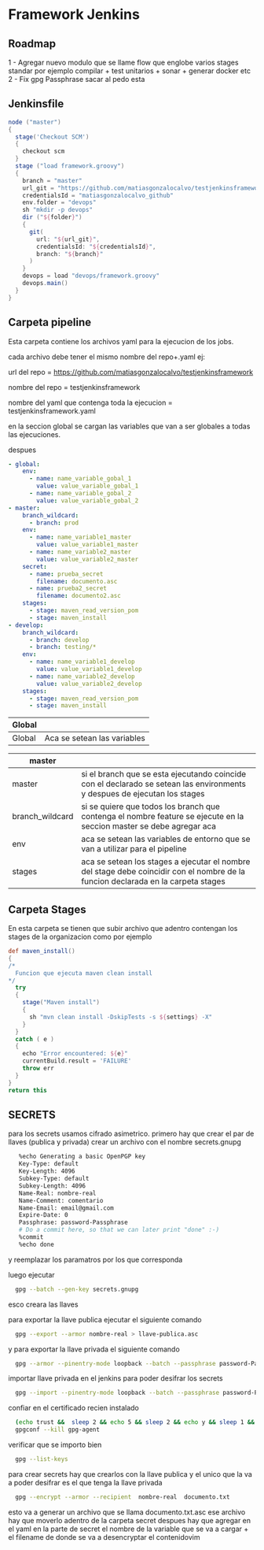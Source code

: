 Framework Jenkins
===================
## Roadmap ##
1 - Agregar nuevo modulo que se llame flow que englobe varios stages standar por ejemplo compilar + test unitarios + sonar + generar docker etc
2 - Fix gpg Passphrase sacar al pedo esta
## Jenkinsfile ##
  ```groovy
  node ("master")
  {
    stage('Checkout SCM')
    {
      checkout scm
    }
    stage ("load framework.groovy")
    {
      branch = "master"
      url_git = "https://github.com/matiasgonzalocalvo/testjenkinsframework"
      credentialsId = "matiasgonzalocalvo_github"
      env.folder = "devops"
      sh "mkdir -p devops"
      dir ("${folder}")
      {
        git(
          url: "${url_git}",
          credentialsId: "${credentialsId}",
          branch: "${branch}"
        )
      }
      devops = load "devops/framework.groovy"
      devops.main()
    }
  }
  ```

## Carpeta pipeline ##
  Esta carpeta contiene los archivos yaml para la ejecucion de los jobs. 
  
  cada archivo debe tener el mismo nombre del repo+.yaml ej:
  
  url del repo = https://github.com/matiasgonzalocalvo/testjenkinsframework
  
  nombre del repo = testjenkinsframework
  
  nombre del yaml que contenga toda la ejecucion = testjenkinsframework.yaml
  
  en la seccion global se cargan las variables que van a ser globales a todas las ejecuciones. 

  despues 

  ```yaml
  - global:
      env:
        - name: name_variable_gobal_1
          value: value_variable_gobal_1
        - name: name_variable_gobal_2
          value: value_variable_gobal_2
  - master:
      branch_wildcard:
        - branch: prod
      env:
        - name: name_variable1_master
          value: value_variable1_master
        - name: name_variable2_master
          value: value_variable2_master
      secret:
        - name: prueba_secret
          filename: documento.asc
        - name: prueba2_secret
          filename: documento2.asc
      stages:
        - stage: maven_read_version_pom
        - stage: maven_install
  - develop:
      branch_wildcard:
        - branch: develop
        - branch: testing/*
      env:
        - name: name_variable1_develop
          value: value_variable1_develop
        - name: name_variable2_develop
          value: value_variable2_develop
      stages:
        - stage: maven_read_version_pom
        - stage: maven_install
  ```

| Global |  |
| --- | --- |
| Global | Aca se setean las variables |


| master |  |
| --- | --- |
| master | si el branch que se esta ejecutando coincide con el declarado se setean las environments y despues de ejecutan los stages |
| branch_wildcard | si se quiere que todos los branch que contenga el nombre feature se ejecute en la seccion master se debe agregar aca|
| env | aca se setean las variables de entorno que se van a utilizar para el pipeline |
| stages| aca se setean los stages a ejecutar el nombre del stage debe coincidir con el nombre de la funcion declarada en la carpeta stages|

## Carpeta Stages ##
  En esta carpeta se tienen que subir archivo que adentro contengan los stages de la organizacion como por ejemplo 
  ```groovy
  def maven_install()
  {
  /*
    Funcion que ejecuta maven clean install 
  */
    try
    {
      stage("Maven install")
      {
        sh "mvn clean install -DskipTests -s ${settings} -X"
      }
    }
    catch ( e )
    {
      echo "Error encountered: ${e}"
      currentBuild.result = 'FAILURE'
      throw err
    }
  }
  return this
  ```

## SECRETS ##
  para los secrets usamos cifrado asimetrico. primero hay que crear el par de llaves (publica y privada)
  crear un archivo con el nombre secrets.gnupg
  ```bash
     %echo Generating a basic OpenPGP key
     Key-Type: default
     Key-Length: 4096
     Subkey-Type: default
     Subkey-Length: 4096
     Name-Real: nombre-real
     Name-Comment: comentario
     Name-Email: email@gmail.com
     Expire-Date: 0
     Passphrase: password-Passphrase
     # Do a commit here, so that we can later print "done" :-)
     %commit
     %echo done
  ```
  y reemplazar los paramatros por los que corresponda
  
  luego ejecutar 
  ```bash
    gpg --batch --gen-key secrets.gnupg
  ```

  esco creara las llaves

  para exportar la llave publica ejecutar el siguiente comando 
  ```bash
    gpg --export --armor nombre-real > llave-publica.asc
  ```

  y para exportar la llave privada el siguiente comando

  ```bash
    gpg --armor --pinentry-mode loopback --batch --passphrase password-Passphrase --export-secret-keys nombre-real > llave-privada.asc 
  ```

  importar llave privada en el jenkins para poder desifrar los secrets 
  ```bash
    gpg --import --pinentry-mode loopback --batch --passphrase password-Passphrase llave-privada.asc
  ```
  
  confiar en el certificado recien instalado 
  ```bash
    (echo trust &&  sleep 2 && echo 5 && sleep 2 && echo y && sleep 1 && echo quit) | gpg --command-fd 0 --edit-key matiasgonzalocalvo@gmail.com
    gpgconf --kill gpg-agent
  ```

  verificar que se importo bien
  ```bash
    gpg --list-keys
  ```

  para crear secrets hay que crearlos con la llave publica y el unico que la va a poder desifrar es el que tenga la llave privada
  ```bash
    gpg --encrypt --armor --recipient  nombre-real  documento.txt
  ```

  esto va a generar un archivo que se llama documento.txt.asc ese archivo hay que moverlo adentro de la carpeta secret 
  despues hay que agregar en el yaml en la parte de secret el nombre de la variable que se va a cargar + el filename de donde se va a desencryptar el contenidovim 
